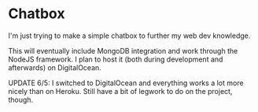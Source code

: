 # Chatbox
I'm just trying to make a simple chatbox to further my web dev knowledge.

This will eventually include MongoDB integration and work through the NodeJS framework. I plan
to host it (both during development and afterwards) on DigitalOcean.

UPDATE 6/5: I switched to DigitalOcean and everything works a lot more nicely than on Heroku. Still have a bit of legwork to do on the project, though.
